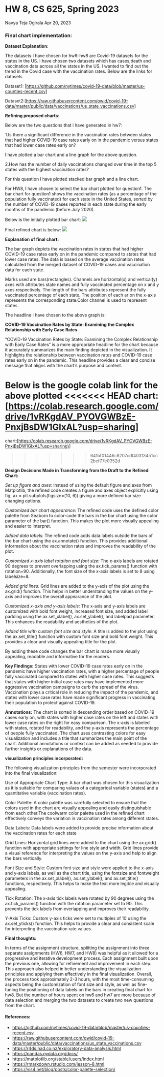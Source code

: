 HW 8, CS 625, Spring 2023
================
Navya Teja Ogirala
Apr 20, 2023

### Final chart implementation:

**Dataset Explanation**:

The datasets I have chosen for hw6-hw8 are Covid-19 datasets for the
states in the US. I have chosen two datasets which has cases,death and
vaccination data across all the states in the US. I wanted to find out
the trend in the Covid case with the vaccination rates. Below are the
links for datasets

Dataset1:
\[<https://github.com/nytimes/covid-19-data/blob/master/us-counties-recent.csv>\]

Dataset2:\[<https://raw.githubusercontent.com/owid/covid-19-data/master/public/data/vaccinations/us_state_vaccinations.csv>\]

**Refining proposed charts**:

Below are the two questions that I have generated in hw7:

1.Is there a significant difference in the vaccination rates between
states that had higher COVID-19 case rates early on in the pandemic
versus states that had lower case rates early on?

I have plotted a bar chart and a line graph for the above question.

2.How has the number of daily vaccinations changed over time in the top
5 states with the highest vaccination rates?

For this question I have plotted stacked bar graph and a line chart.

For HW8, I have chosen to select the bar chart plotted for question1.
The bar chart for question1 shows the vaccination rates (as a percentage
of the population fully vaccinated) for each state in the United States,
sorted by the number of COVID-19 cases reported in each state during the
early months of the pandemic (before July 2020).

Below is the initially plotted bar chart: ![](q2.png)

Final refined chart is below: ![](q2.2.png)

**Explanation of final chart:**

The bar graph depicts the vaccination rates in states that had higher
COVID-19 case rates early on in the pandemic compared to states that had
lower case rates. The data is based on the average vaccination rates
calculated from the merged dataset of COVID-19 cases and vaccination
data for each state.

Marks used are bars(rectangles). Channels are horizontal(x) and
vertical(y) axes with attributes state names and fully vaccinated
percentage on x and y axes respectively. The length of the bars
attributes represent the fully vaccinated percentage of each state. The
position of each ar on the x-axis represents the corresponding
state.Color channel is used to represent states.

The headline I have chosen to the above graph is:

**COVID-19 Vaccination Rates by State: Examining the Complex
Relationship with Early Case Rates**

“COVID-19 Vaccination Rates by State: Examining the Complex Relationship
with Early Case Rates” is a more appropriate headline for the chart
because it accurately summarizes the main finding depicted in the
visualization. It highlights the relationship between vaccination rates
and COVID-19 case rates early on in the pandemic. This headline provides
a clear and concise message that aligns with the chart’s purpose and
content.

Below is the google colab link for the above plotted
<<<<<<< HEAD
chart:\[<https://colab.research.google.com/drive/1vRKgdAV_PYOVGWBzE-PnxjBsDW1GIxAL?usp=sharing>\]
=======
chart:\[https://colab.research.google.com/drive/1vRKgdAV_PYOVGWBzE-PnxjBsDW1GIxAL?usp=sharing\]
>>>>>>> 641bf01446c8207cdf40313451cc2bef77e0352d

**Design Decisions Made in Transforming from the Draft to the Refined
Chart:**

*Set up figure and axes:* Instead of using the default figure and axes
from Matplotlib, the refined code creates a figure and axes object
explicitly using fig, ax = plt.subplots(figsize=(10, 6)) giving a more
defined bar size changing options.

*Customized bar chart appearance:* The refined code uses the defined
color palette from Seaborn to color-code the bars in the bar chart using
the color parameter of the bar() function. This makes the plot more
visually appealing and easier to interpret.

*Added data labels:* The refined code adds data labels outside the bars
of the bar chart using the ax.annotate() function. This provides
additional information about the vaccination rates and improves the
readability of the plot.

*Customized x-axis label rotation and font size:* The x-axis labels are
rotated 90 degrees to prevent overlapping using the ax.tick_params()
function with rotation=90. Additionally, the font size of the x-axis
labels is set to 8 using labelsize=8.

*Added grid lines:* Grid lines are added to the y-axis of the plot using
the ax.grid() function. This helps in better understanding the values on
the y-axis and improves the overall appearance of the plot.

*Customized x-axis and y-axis labels:* The x-axis and y-axis labels are
customized with bold font weight, increased font size, and added label
padding using the ax.set_xlabel(), ax.set_ylabel(), and labelpad
parameter. This enhances the readability and aesthetics of the plot.

*Added title with custom font size and style*: A title is added to the
plot using the ax.set_title() function with custom font size and bold
font weight. This provides a clear and visually appealing title for the
plot.

By adding these code changes the bar chart is made more visually
appealing, readable and informative for the readers.

**Key Findings:** States with lower COVID-19 case rates early on in the
pandemic have higher vaccination rates, with a higher percentage of
people fully vaccinated compared to states with higher case rates. This
suggests that states with higher initial case rates may have implemented
more aggressive vaccination campaigns to curb the spread of the virus.
Vaccination plays a critical role in reducing the impact of the
pandemic, and states with lower case rates have made significant
progress in vaccinating their population to protect against COVID-19.

**Annotations:** The chart is sorted in descending order based on
COVID-19 cases early on, with states with higher case rates on the left
and states with lower case rates on the right for easy comparison. The
x-axis is labeled with states, rotated for readability, and the y-axis
represents the percentage of people fully vaccinated. The chart uses
contrasting colors for easy visualization and includes a title that
summarizes the main point of the chart. Additional annotations or
context can be added as needed to provide further insights or
explanations of the data.

**visualization principles incorporated:**

The following visualization principles from the semester were
incorporated into the final visualization:

Use of Appropriate Chart Type: A bar chart was chosen for this
visualization as it is suitable for comparing values of a categorical
variable (states) and a quantitative variable (vaccination rates).

Color Palette: A color palette was carefully selected to ensure that the
colors used in the chart are visually appealing and easily
distinguishable from each other.The coolwarm color palette used in the
refined chart effectively conveys the variation in vaccination rates
among different states.

Data Labels: Data labels were added to provide precise information about
the vaccination rates for each state

Grid Lines: Horizontal grid lines were added to the chart using the
ax.grid() function with appropriate settings for line style and width.
Grid lines provide a visual reference for interpreting the values on the
y-axis and help to align the bars vertically.

Font Size and Style: Custom font size and style were applied to the
x-axis and y-axis labels, as well as the chart title, using the fontsize
and fontweight parameters in the ax.set_xlabel(), ax.set_ylabel(), and
ax.set_title() functions, respectively. This helps to make the text more
legible and visually appealing.

Tick Rotation: The x-axis tick labels were rotated by 90 degrees using
the ax.tick_params() function with the rotation parameter set to 90.
This prevents the tick labels from overlapping and improves their
readability.

Y-Axis Ticks: Custom y-axis ticks were set to multiples of 10 using the
ax.set_yticks() function. This helps to provide a clear and consistent
scale for interpreting the vaccination rate values.

**Final thoughts:**

In terms of the assignment structure, splitting the assignment into
three separate assignments (HW6, HW7, and HW8) was helpful as it allowed
for a progressive and iterative development process. Each assignment
built upon the previous one, allowing for refinement and improvement in
each step. This approach also helped in better understanding the
visualization principles and applying them effectively in the final
visualization. Overall, the process took approximately 2-3 hours, with
the most time-consuming aspects being the customization of font size and
style, as well as fine-tuning the positioning of data labels on the bars
in creating final chart for hw8. But the number of hours spent on hw6
and hw7 are more because of data selection and merging the two datasets
to create two new questions from the chart.

#### References:

- <https://github.com/nytimes/covid-19-data/blob/master/us-counties-recent.csv>
- <https://raw.githubusercontent.com/owid/covid-19-data/master/public/data/vaccinations/us_state_vaccinations.csv>
- <https://r4ds.had.co.nz/exploratory-data-analysis.html>
- <https://pandas.pydata.org/docs/>
- <https://matplotlib.org/stable/users/index.html>
- <https://rmarkdown.rstudio.com/lesson-8.html>
- <https://vis4.net/blog/posts/color-palette-selection/>
